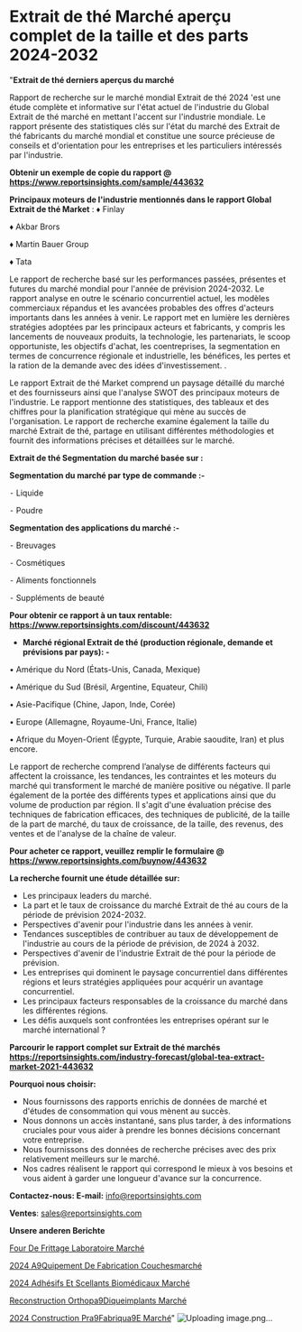 # Extrait de thé Marché aperçu complet de la taille et des parts 2024-2032

"<strong>Extrait de thé derniers aperçus du marché</strong>

Rapport de recherche sur le marché mondial Extrait de thé 2024 'est une étude complète et informative sur l'état actuel de l'industrie du Global Extrait de thé marché en mettant l'accent sur l'industrie mondiale. Le rapport présente des statistiques clés sur l'état du marché des Extrait de thé fabricants du marché mondial et constitue une source précieuse de conseils et d'orientation pour les entreprises et les particuliers intéressés par l'industrie.

<strong>Obtenir un exemple de copie du rapport @ <a href=https://www.reportsinsights.com/sample/443632>https://www.reportsinsights.com/sample/443632</a></strong>

<strong>Principaux moteurs de l'industrie mentionnés dans le rapport Global Extrait de thé Market</strong> :
♦ Finlay

♦ Akbar Brors

♦ Martin Bauer Group

♦ Tata

Le rapport de recherche basé sur les performances passées, présentes et futures du marché mondial pour l'année de prévision 2024-2032. Le rapport analyse en outre le scénario concurrentiel actuel, les modèles commerciaux répandus et les avancées probables des offres d'acteurs importants dans les années à venir. Le rapport met en lumière les dernières stratégies adoptées par les principaux acteurs et fabricants, y compris les lancements de nouveaux produits, la technologie, les partenariats, le scoop opportuniste, les objectifs d'achat, les coentreprises, la segmentation en termes de concurrence régionale et industrielle, les bénéfices, les pertes et la ration de la demande avec des idées d'investissement. .

Le rapport Extrait de thé Market comprend un paysage détaillé du marché et des fournisseurs ainsi que l'analyse SWOT des principaux moteurs de l'industrie. Le rapport mentionne des statistiques, des tableaux et des chiffres pour la planification stratégique qui mène au succès de l'organisation. Le rapport de recherche examine également la taille du marché Extrait de thé, partage en utilisant différentes méthodologies et fournit des informations précises et détaillées sur le marché.

<strong>Extrait de thé Segmentation du marché basée sur :</strong>

<strong>Segmentation du marché par type de commande :-</strong>

⁃ Liquide

⁃ Poudre

<strong>Segmentation des applications du marché :-</strong>

⁃ Breuvages

⁃ Cosmétiques

⁃ Aliments fonctionnels

⁃ Suppléments de beauté

<strong>Pour obtenir ce rapport à un taux rentable: <a href=https://www.reportsinsights.com/discount/443632>https://www.reportsinsights.com/discount/443632</a></strong>
<ul>
  <li><strong>Marché régional Extrait de thé (production régionale, demande et prévisions par pays): -</strong></li>
</ul>
• Amérique du Nord (États-Unis, Canada, Mexique)

• Amérique du Sud (Brésil, Argentine, Equateur, Chili)

• Asie-Pacifique (Chine, Japon, Inde, Corée)

• Europe (Allemagne, Royaume-Uni, France, Italie)

• Afrique du Moyen-Orient (Égypte, Turquie, Arabie saoudite, Iran) et plus encore.

Le rapport de recherche comprend l’analyse de différents facteurs qui affectent la croissance, les tendances, les contraintes et les moteurs du marché qui transforment le marché de manière positive ou négative. Il parle également de la portée des différents types et applications ainsi que du volume de production par région. Il s'agit d'une évaluation précise des techniques de fabrication efficaces, des techniques de publicité, de la taille de la part de marché, du taux de croissance, de la taille, des revenus, des ventes et de l'analyse de la chaîne de valeur.

<strong>Pour acheter ce rapport, veuillez remplir le formulaire @   <a href=https://www.reportsinsights.com/buynow/443632>https://www.reportsinsights.com/buynow/443632</a></strong>

<strong>La recherche fournit une étude détaillée sur:</strong>
<ul>
  <li>Les principaux leaders du marché.</li>
  <li>La part et le taux de croissance du marché Extrait de thé au cours de la période de prévision 2024-2032.</li>
  <li>Perspectives d'avenir pour l'industrie dans les années à venir.</li>
  <li>Tendances susceptibles de contribuer au taux de développement de l'industrie au cours de la période de prévision, de 2024 à 2032.</li>
  <li>Perspectives d'avenir de l'industrie Extrait de thé pour la période de prévision.</li>
  <li>Les entreprises qui dominent le paysage concurrentiel dans différentes régions et leurs stratégies appliquées pour acquérir un avantage concurrentiel.</li>
  <li>Les principaux facteurs responsables de la croissance du marché dans les différentes régions.</li>
  <li>Les défis auxquels sont confrontées les entreprises opérant sur le marché international ?</li>
</ul>

<strong>Parcourir le rapport complet sur Extrait de thé marchés <a href=https://reportsinsights.com/industry-forecast/global-tea-extract-market-2021-443632>https://reportsinsights.com/industry-forecast/global-tea-extract-market-2021-443632</a></strong>

<strong>Pourquoi nous choisir:</strong>
<ul>
  <li>Nous fournissons des rapports enrichis de données de marché et d'études de consommation qui vous mènent au succès.</li>
  <li>Nous donnons un accès instantané, sans plus tarder, à des informations cruciales pour vous aider à prendre les bonnes décisions concernant votre entreprise.</li>
  <li>Nous fournissons des données de recherche précises avec des prix relativement meilleurs sur le marché.</li>
  <li>Nos cadres réalisent le rapport qui correspond le mieux à vos besoins et vous aident à garder une longueur d'avance sur la concurrence.</li>
</ul>
<strong>Contactez-nous:
</strong><strong>E-mail:</strong> <a href=mailto:info@reportsinsights.com>info@reportsinsights.com</a>

<strong>Ventes</strong>: <a href=mailto:sales@reportsinsights.com>sales@reportsinsights.com</a>

<strong>Unsere anderen Berichte</strong>

<a href=https://www.linkedin.com/pulse/four-de-frittage-laboratoire-march%C3%A9-2024-ahdec/>Four De Frittage Laboratoire Marché</a>

<a href=https://www.linkedin.com/pulse/2024-%C3%A9quipement-de-fabrication-couchesmarch%C3%A9-xovbc/>2024 A9Quipement De Fabrication Couchesmarché</a>

<a href=https://www.linkedin.com/pulse/2024-adhésifs-et-scellants-biomédicaux-marché-b9ryc/>2024 Adhésifs Et Scellants Biomédicaux Marché</a>

<a href=https://www.linkedin.com/pulse/reconstruction-orthop%C3%A9diqueimplants-march%C3%A9paysage-9qwgc/>Reconstruction Orthopa9Diqueimplants Marché</a>

<a href=https://www.linkedin.com/pulse/2024-construction-pr%C3%A9fabriqu%C3%A9e-march%C3%A9-paysage-qvxhc/>2024 Construction Pra9Fabriqua9E Marché</a>"
![Uploading image.png…]()
